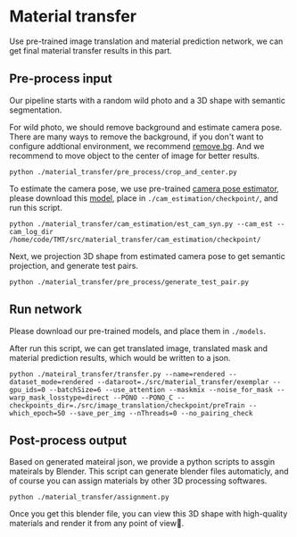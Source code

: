# Material transfer

Use pre-trained image translation and material prediction network, we can get final material transfer results in this part.

## Pre-process input

Our pipeline starts with a random wild photo and a 3D shape with semantic segmentation.

For wild photo, we should remove background and estimate camera pose. There are many ways to remove the background, if you don't want to configure addtional environment, we recommend [remove.bg](https://www.remove.bg/). And we recommend to move object to the center of image for better results.

````shell
python ./material_transfer/pre_process/crop_and_center.py
````

To estimate the camera pose, we use pre-trained [camera pose estimator](https://github.com/laughtervv/DISN),  please download this [model](), place in `./cam_estimation/checkpoint/`, and run this script.

````shell
python ./material_transfer/cam_estimation/est_cam_syn.py --cam_est --cam_log_dir /home/code/TMT/src/material_transfer/cam_estimation/checkpoint/
````

Next, we projection 3D shape from estimated camera pose to get semantic projection, and generate test pairs.

``````shell
python ./material_transfer/pre_process/generate_test_pair.py
``````

## Run network

Please download our pre-trained models, and place them in `./models`.

After run this script, we can get translated image, translated mask and material prediction results, which would be written to a json. 

``````shell
python ./mateiral_transfer/transfer.py --name=rendered --dataset_mode=rendered --dataroot=./src/material_transfer/exemplar --gpu_ids=0 --batchSize=6 --use_attention --maskmix --noise_for_mask --warp_mask_losstype=direct --PONO --PONO_C --checkpoints_dir=./src/image_translation/checkpoint/preTrain --which_epoch=50 --save_per_img --nThreads=0 --no_pairing_check
``````

## Post-process output

Based on generated mateiral json, we provide a python scripts to assgin mateirals by Blender. This script can generate blender files automaticly, and of course you can assign materials by other 3D processing softwares.

``````shell
python ./material_transfer/assignment.py
``````

Once you get this blender file, you can view this 3D shape with high-quality materials and render it from any point of view🤟. 